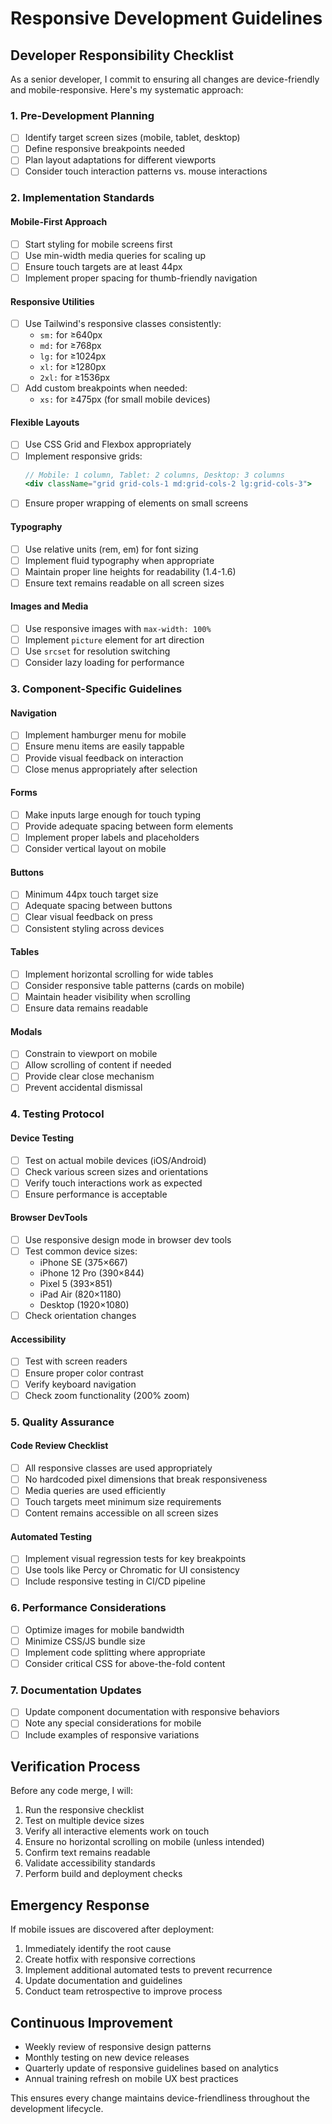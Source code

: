 # Responsive Development Guidelines

## Developer Responsibility Checklist

As a senior developer, I commit to ensuring all changes are device-friendly and mobile-responsive. Here's my systematic approach:

### 1. Pre-Development Planning
- [ ] Identify target screen sizes (mobile, tablet, desktop)
- [ ] Define responsive breakpoints needed
- [ ] Plan layout adaptations for different viewports
- [ ] Consider touch interaction patterns vs. mouse interactions

### 2. Implementation Standards

#### Mobile-First Approach
- [ ] Start styling for mobile screens first
- [ ] Use min-width media queries for scaling up
- [ ] Ensure touch targets are at least 44px
- [ ] Implement proper spacing for thumb-friendly navigation

#### Responsive Utilities
- [ ] Use Tailwind's responsive classes consistently:
  - `sm:` for ≥640px
  - `md:` for ≥768px
  - `lg:` for ≥1024px
  - `xl:` for ≥1280px
  - `2xl:` for ≥1536px
- [ ] Add custom breakpoints when needed:
  - `xs:` for ≥475px (for small mobile devices)

#### Flexible Layouts
- [ ] Use CSS Grid and Flexbox appropriately
- [ ] Implement responsive grids:
  ```jsx
  // Mobile: 1 column, Tablet: 2 columns, Desktop: 3 columns
  <div className="grid grid-cols-1 md:grid-cols-2 lg:grid-cols-3">
  ```
- [ ] Ensure proper wrapping of elements on small screens

#### Typography
- [ ] Use relative units (rem, em) for font sizing
- [ ] Implement fluid typography when appropriate
- [ ] Maintain proper line heights for readability (1.4-1.6)
- [ ] Ensure text remains readable on all screen sizes

#### Images and Media
- [ ] Use responsive images with `max-width: 100%`
- [ ] Implement `picture` element for art direction
- [ ] Use `srcset` for resolution switching
- [ ] Consider lazy loading for performance

### 3. Component-Specific Guidelines

#### Navigation
- [ ] Implement hamburger menu for mobile
- [ ] Ensure menu items are easily tappable
- [ ] Provide visual feedback on interaction
- [ ] Close menus appropriately after selection

#### Forms
- [ ] Make inputs large enough for touch typing
- [ ] Provide adequate spacing between form elements
- [ ] Implement proper labels and placeholders
- [ ] Consider vertical layout on mobile

#### Buttons
- [ ] Minimum 44px touch target size
- [ ] Adequate spacing between buttons
- [ ] Clear visual feedback on press
- [ ] Consistent styling across devices

#### Tables
- [ ] Implement horizontal scrolling for wide tables
- [ ] Consider responsive table patterns (cards on mobile)
- [ ] Maintain header visibility when scrolling
- [ ] Ensure data remains readable

#### Modals
- [ ] Constrain to viewport on mobile
- [ ] Allow scrolling of content if needed
- [ ] Provide clear close mechanism
- [ ] Prevent accidental dismissal

### 4. Testing Protocol

#### Device Testing
- [ ] Test on actual mobile devices (iOS/Android)
- [ ] Check various screen sizes and orientations
- [ ] Verify touch interactions work as expected
- [ ] Ensure performance is acceptable

#### Browser DevTools
- [ ] Use responsive design mode in browser dev tools
- [ ] Test common device sizes:
  - iPhone SE (375×667)
  - iPhone 12 Pro (390×844)
  - Pixel 5 (393×851)
  - iPad Air (820×1180)
  - Desktop (1920×1080)
- [ ] Check orientation changes

#### Accessibility
- [ ] Test with screen readers
- [ ] Ensure proper color contrast
- [ ] Verify keyboard navigation
- [ ] Check zoom functionality (200% zoom)

### 5. Quality Assurance

#### Code Review Checklist
- [ ] All responsive classes are used appropriately
- [ ] No hardcoded pixel dimensions that break responsiveness
- [ ] Media queries are used efficiently
- [ ] Touch targets meet minimum size requirements
- [ ] Content remains accessible on all screen sizes

#### Automated Testing
- [ ] Implement visual regression tests for key breakpoints
- [ ] Use tools like Percy or Chromatic for UI consistency
- [ ] Include responsive testing in CI/CD pipeline

### 6. Performance Considerations
- [ ] Optimize images for mobile bandwidth
- [ ] Minimize CSS/JS bundle size
- [ ] Implement code splitting where appropriate
- [ ] Consider critical CSS for above-the-fold content

### 7. Documentation Updates
- [ ] Update component documentation with responsive behaviors
- [ ] Note any special considerations for mobile
- [ ] Include examples of responsive variations

## Verification Process

Before any code merge, I will:

1. Run the responsive checklist
2. Test on multiple device sizes
3. Verify all interactive elements work on touch
4. Ensure no horizontal scrolling on mobile (unless intended)
5. Confirm text remains readable
6. Validate accessibility standards
7. Perform build and deployment checks

## Emergency Response

If mobile issues are discovered after deployment:
1. Immediately identify the root cause
2. Create hotfix with responsive corrections
3. Implement additional automated tests to prevent recurrence
4. Update documentation and guidelines
5. Conduct team retrospective to improve process

## Continuous Improvement

- Weekly review of responsive design patterns
- Monthly testing on new device releases
- Quarterly update of responsive guidelines based on analytics
- Annual training refresh on mobile UX best practices

This ensures every change maintains device-friendliness throughout the development lifecycle.